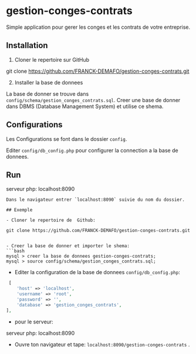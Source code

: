 # gestion-conges-contrats

Simple application pour gerer les conges et les contrats de votre entreprise.

## Installation

1. Cloner le repertoire sur GitHub


git clone https://github.com/FRANCK-DEMAFO/gestion-conges-contrats.git

2. Installer la base de donnees

La base de donner se trouve dans `config/schema/gestion_conges_contrats.sql`. Creer une base de donner dans DBMS (Database Management System) et utilise ce shema.

## Configurations 

Les Configurations se font dans le dossier  `config`. 

 Editer `config/db_config.php` pour configurer la connection a la base de donnees.

## Run

serveur php: localhost:8090
```
Dans le navigateur entrer `localhost:8090` suivie du nom du dossier.

## Exemple

- Cloner le repertoire de  Github:

git clone https://github.com/FRANCK-DEMAFO/gestion-conges-contrats.git


- Creer la base de donner et importer le shema:
```bash
mysql > creer la base de donnees gestion-conges-contrats;
mysql > source config/schema/gestion_conges_contrats.sql;
```
- Editer la configuration de la base de donnees `config/db_config.php`:
```php
 [
    'host' => 'localhost',
    'username' => 'root',
    'password' => '',
    'database' => 'gestion_conges_contrats',
],
```

- pour le serveur:

serveur php: localhost:8090

- Ouvre ton navigateur et tape: `localhost:8090/gestion-conges-contrats` .
